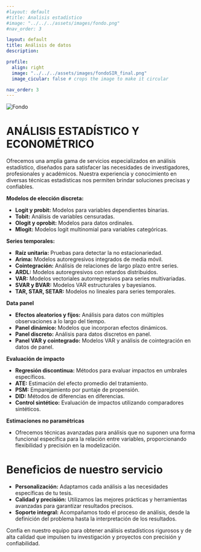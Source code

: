 ```yaml
---
#layout: default
#title: Analisis estadístico 
#image: "../../../assets/images/fondo.png"
#nav_order: 3

layout: default
title: Análisis de datos
description: 

profile:
  align: right
  image: "../../../assets/images/fondoSIR_final.png"
  image_cicular: false # crops the image to make it circular

nav_order: 3
---
```


![Fondo](/assets/images/Logo.png)

# ANÁLISIS ESTADÍSTICO Y ECONOMÉTRICO

Ofrecemos una amplia gama de servicios especializados en análisis estadístico, diseñados para satisfacer las necesidades de investigadores, profesionales y académicos. Nuestra experiencia y conocimiento en diversas técnicas estadísticas nos permiten brindar soluciones precisas y confiables.

**Modelos de elección discreta:**

- **Logit y probit:** Modelos para variables dependientes binarias.
- **Tobit:** Análisis de variables censuradas.
- **Ologit y oprobit:** Modelos para datos ordinales.
- **Mlogit:** Modelos logit multinomial para variables categóricas.

**Series temporales:**

- **Raíz unitaria:** Pruebas para detectar la no estacionariedad.
- **Arima:** Modelos autoregresivos integrados de media móvil.
- **Cointegración:** Análisis de relaciones de largo plazo entre series.
- **ARDL:** Modelos autoregresivos con retardos distribuidos.
- **VAR:** Modelos vectoriales autorregresivos para series multivariadas.
- **SVAR y BVAR:** Modelos VAR estructurales y bayesianos.
- **TAR, STAR, SETAR:** Modelos no lineales para series temporales.

**Data panel**

- **Efectos aleatorios y fijos:** Análisis para datos con múltiples observaciones a lo largo del tiempo.
- **Panel dinámico:** Modelos que incorporan efectos dinámicos.
- **Panel discreto:** Análisis para datos discretos en panel.
- **Panel VAR y cointegrado:** Modelos VAR y análisis de cointegración en datos de panel.

**Evaluación de impacto**

- **Regresión discontinua:** Métodos para evaluar impactos en umbrales específicos.
- **ATE:** Estimación del efecto promedio del tratamiento.
- **PSM:** Emparejamiento por puntaje de propensión.
- **DID:** Métodos de diferencias en diferencias.
- **Control sintético:** Evaluación de impactos utilizando comparadores sintéticos.

**Estimaciones no paramétricas**

- Ofrecemos técnicas avanzadas para análisis que no suponen una forma funcional específica para la relación entre variables, proporcionando flexibilidad y precisión en la modelización.

# **Beneficios de nuestro servicio**

- **Personalización:** Adaptamos cada análisis a las necesidades específicas de tu tesis.
- **Calidad y precisión:** Utilizamos las mejores prácticas y herramientas avanzadas para garantizar resultados precisos.
- **Soporte integral:** Acompañamos todo el proceso de análisis, desde la definición del problema hasta la interpretación de los resultados.

Confía en nuestro equipo para obtener análisis estadísticos rigurosos y de alta calidad que impulsen tu investigación y proyectos con precisión y confiabilidad.
